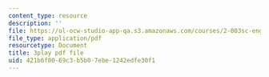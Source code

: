 ```yaml
---
content_type: resource
description: ''
file: https://ol-ocw-studio-app-qa.s3.amazonaws.com/courses/2-003sc-engineering-dynamics-fall-2011/421b6f0069c3b5b07ebe1242edfe30f1_fK9AGvLf3yw.pdf
file_type: application/pdf
resourcetype: Document
title: 3play pdf file
uid: 421b6f00-69c3-b5b0-7ebe-1242edfe30f1
---
```

